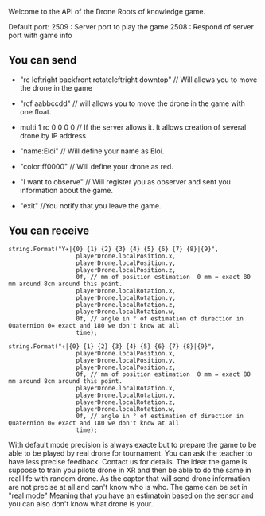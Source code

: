 Welcome to the API of the Drone Roots of knowledge game.


Default port:
2509 : Server port to play the game
2508 : Respond of server port with game info


## You can send
- "rc leftright backfront rotateleftright downtop" // Will allows you to move the drone in the game
- "rcf aabbccdd" // will allows you to move the drone in the game with one float. 
- multi 1 rc 0 0 0 0 // If the server allows it. It allows creation of several drone by IP address

- "name:Eloi"  // Will define your name as Eloi. 
- "color:ff0000"  // Will define your drone as red.
- "I want to observe"  // Will register you as observer and sent you information about the game. 
- "exit" //You notify that you leave the game.


## You can receive

```
string.Format("Y✈|{0} {1} {2} {3} {4} {5} {6} {7} {8}|{9}",
                   playerDrone.localPosition.x, 
                   playerDrone.localPosition.y,
                   playerDrone.localPosition.z,
                   0f, // mm of position estimation  0 mm = exact 80 mm around 8cm around this point. 
                   playerDrone.localRotation.x,
                   playerDrone.localRotation.y,
                   playerDrone.localRotation.z,
                   playerDrone.localRotation.w,
                   0f, // angle in ° of estimation of direction in Quaternion 0= exact and 180 we don't know at all
                   time);
```
```
string.Format("✈|{0} {1} {2} {3} {4} {5} {6} {7} {8}|{9}",
                   playerDrone.localPosition.x, 
                   playerDrone.localPosition.y,
                   playerDrone.localPosition.z,
                   0f, // mm of position estimation  0 mm = exact 80 mm around 8cm around this point. 
                   playerDrone.localRotation.x,
                   playerDrone.localRotation.y,
                   playerDrone.localRotation.z,
                   playerDrone.localRotation.w,
                   0f, // angle in ° of estimation of direction in Quaternion 0= exact and 180 we don't know at all
                   time);
```
With default mode precision is always exacte but to prepare the game to be able to be played by real drone for tournament.
You can ask the teacher to have less precise feedback.  Contact us for details. 
The idea: the game is suppose to train you pilote drone in XR and then be able to do the same in real life with random drone.
As the captor that will send drone information are not precise at all and can't know who is who. The game can be set in "real mode"
Meaning that you have an estimatoin based on the sensor and you can also don't know what drone is your.
